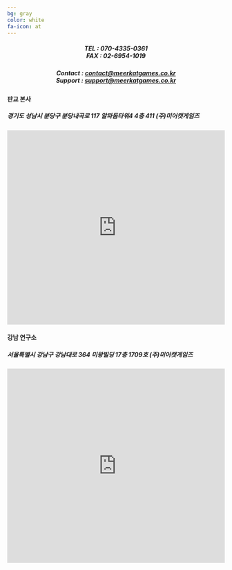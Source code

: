 ```yaml
---
bg: gray
color: white
fa-icon: at
---
```

<style type="text/scc">
   @import url(//fonts.googleapis.com/earlyaccess/jejugothic.css);
   .jg{
   font-family: 'Jeju Gothic', sans-serif; 
   text-shadow: 2px 2px 2px gray;
   }
</style>

<div style="width:100%; text-align:center;">
<h5 class="jg">TEL : 070-4335-0361<br/>FAX : 02-6954-1019</h5>
</div>
<div style="width:100%; text-align:center;">
<h5 class="jg">Contact : <a href="mailto:contact@meerkatgames.co.kr">contact@meerkatgames.co.kr</a><br/>Support : <a href="mailto:Support : support@meerkatgames.co.kr">support@meerkatgames.co.kr</a></h5>
</div>
<p></p>

<h4 class="jg">판교 본사</h4>
<div style="width:100%;">
<h5 class="jg">경기도 성남시 분당구 분당내곡로 117 알파돔타워4 4층 411 (주)미어캣게임즈</h5>
</div>
<iframe src="https://www.google.com/maps/embed?pb=!1m18!1m12!1m3!1d1584.9066541082352!2d127.11116065822789!3d37.39424712590817!2m3!1f0!2f0!3f0!3m2!1i1024!2i768!4f13.1!3m3!1m2!1s0x0%3A0x0!2zMzfCsDIzJzM5LjMiTiAxMjfCsDA2JzQ0LjEiRQ!5e0!3m2!1sko!2skr!4v1536204041954" width="100%" height="450" frameborder="0" style="border:0" allowfullscreen></iframe>
<div style="width:100%; text-align:center;">
</div>
<p></p>
<h4 class="jg">강남 연구소</h4>
<div style="width:100%;">
<h5 class="jg">서울특별시 강남구 강남대로 364 미왕빌딩 17층 1709호 (주)미어캣게임즈</h5>
</div>
<iframe src="https://www.google.com/maps/embed?pb=!1m18!1m12!1m3!1d1582.7612505906102!2d127.02859328696883!3d37.495592997464044!2m3!1f0!2f0!3f0!3m2!1i1024!2i768!4f13.1!3m3!1m2!1s0x0%3A0x0!2zMzfCsDI5JzQ0LjEiTiAxMjfCsDAxJzQ1LjciRQ!5e0!3m2!1sko!2skr!4v1533521760110" width="100%" height="450" frameborder="0" style="border:0" allowfullscreen></iframe>




<!--
<table width="100%" border="0">
  <tr>
    <td width="35%"><h5>서울특별시 강남구 강남대로 364 미왕빌딩 17층 (주)미어캣게임즈</h5></td>
    <td width="25%"><h5><p>TEL : 070-4335-0361</P><p>FAX : </p></h5></td>
    <td width="40%"><h5><p>Contact : <a href="mailto:contact@meerkatgames.co.kr">contact@meerkatgames.co.kr</a></p><p>Support : <a href="mailto:Support : support@meerkatgames.co.kr">support@meerkatgames.co.kr</a></P></h5></td>
  </tr>
  </table>
-->
